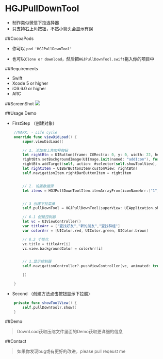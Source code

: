 # HGJPullDownTool
* 制作类似微信下拉选择器
* 只支持右上角按钮，不然小箭头会显示有误

##CocoaPods

* 你可以
``` pod 'HGJPullDownTool' ```

* 也可以`Clone or download`，然后把`HGJPullDownTool.swift`拖入你的项目中



##Requirements
* Swift
* Xcode 5 or higher
* iOS 6.0 or higher
* ARC

##ScreenShot
![](https://nj01ct01.baidupcs.com/file/0752911363111bb760023b3f09110782?bkt=p3-14000752911363111bb760023b3f09110782eb0c068800000001dfb2&fid=1649281771-250528-516542598084636&time=1487763526&sign=FDTAXGERLBHS-DCb740ccc5511e5e8fedcff06b081203-asAcsYf1cqei8UDUIpSl98YpzRU%3D&to=63&size=122802&sta_dx=122802&sta_cs=0&sta_ft=gif&sta_ct=0&sta_mt=0&fm2=MH,Yangquan,Netizen-anywhere,,guangdongct&newver=1&newfm=1&secfm=1&flow_ver=3&pkey=14000752911363111bb760023b3f09110782eb0c068800000001dfb2&sl=80937039&expires=8h&rt=sh&r=381943428&mlogid=1225012193629819486&vuk=1649281771&vbdid=107365255&fin=HGJPullDownTool1.gif&fn=HGJPullDownTool1.gif&rtype=1&iv=0&dp-logid=1225012193629819486&dp-callid=0.1.1&hps=1&csl=268&csign=gRHdHZJ9bvk2W7rLBQZAODX4I9c%3D&by=themis)

##Usage Demo
+ FirstStep （创建对象）
```swift
    //MARK: - Life cycle
    override func viewDidLoad() {
        super.viewDidLoad()

        // 1. 添加右上角加号按钮
        let rightBtn = UIButton(frame: CGRect(x: 0, y: 0, width: 22, height: 22))
        rightBtn.setBackgroundImage(UIImage.init(named: "addIcon"), for: .normal)
        rightBtn.addTarget(self, action: #selector(self.showToolView), for: .touchUpInside)
        let rightItem = UIBarButtonItem(customView: rightBtn)
        self.navigationItem.rightBarButtonItem = rightItem


        // 2. 设置数据源
        let items = HGJPullDownToolItem.itemArrayFrom(iconNameArr:["1", "2", "3",], titleArr:["查找好友", "新的朋友", "查找群组"])


        // 3 创建下拉菜单
        self.pullDownTool = HGJPullDownTool(superView: UIApplication.shared.windows[0], clickView: rightBtn, itemArr: items, selectedItem: { (i, item) in

        // 0.1 创建控制器
        let vc = UIViewController()
        var titleArr = ["查找好友","新的朋友","查找群组"]
        var colorArr = [UIColor.red, UIColor.green, UIColor.brown]

        // 0.2 个性化
        vc.title = titleArr[i]
        vc.view.backgroundColor = colorArr[i]


        // 1.显示控制器
        self.navigationController?.pushViewController(vc, animated: true)

        })

    }

```
+ Second （创建方法点击按钮显示下拉窗）
```swift
    private func showToolView() {
        self.pullDownTool?.show()
    }
```

##Demo
> DownLoad获取压缩文件里面的Demo获取更详细的信息


##Contact
>如果你发现bug或有更好的改进，please pull reqeust me
